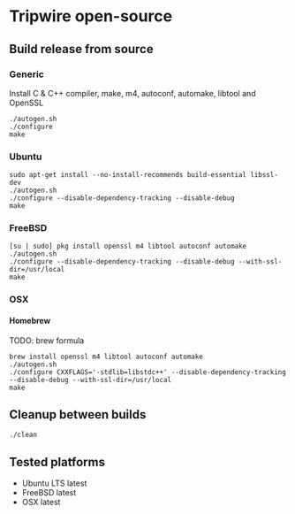 # Tripwire open-source

## Build release from source

### Generic

Install C & C++ compiler, make, m4, autoconf, automake, libtool and OpenSSL

```shell
./autogen.sh
./configure
make
```


### Ubuntu

```shell
sudo apt-get install --no-install-recommends build-essential libssl-dev
./autogen.sh
./configure --disable-dependency-tracking --disable-debug
make
```


### FreeBSD

```shell
[su | sudo] pkg install openssl m4 libtool autoconf automake
./autogen.sh
./configure --disable-dependency-tracking --disable-debug --with-ssl-dir=/usr/local
make
```


### OSX

#### Homebrew

TODO: brew formula

```shell
brew install openssl m4 libtool autoconf automake
./autogen.sh
./configure CXXFLAGS='-stdlib=libstdc++' --disable-dependency-tracking --disable-debug --with-ssl-dir=/usr/local
make
```


## Cleanup between builds

    ./clean

## Tested platforms

- Ubuntu LTS latest
- FreeBSD latest
- OSX latest
